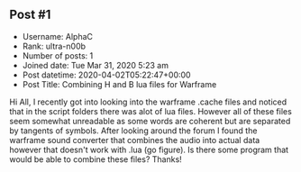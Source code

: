## Post #1
- Username: AlphaC
- Rank: ultra-n00b
- Number of posts: 1
- Joined date: Tue Mar 31, 2020 5:23 am
- Post datetime: 2020-04-02T05:22:47+00:00
- Post Title: Combining H and B lua files for Warframe

Hi All, 
I recently got into looking into the warframe .cache files and noticed that in the script folders there was alot of lua files.
However all of these files seem somewhat unreadable as some words are coherent but are separated by tangents of symbols.
After looking around the forum I found the warframe sound converter that combines the audio into actual data however that doesn't work with .lua (go figure). Is there some program that would be able to combine these files?  Thanks!
